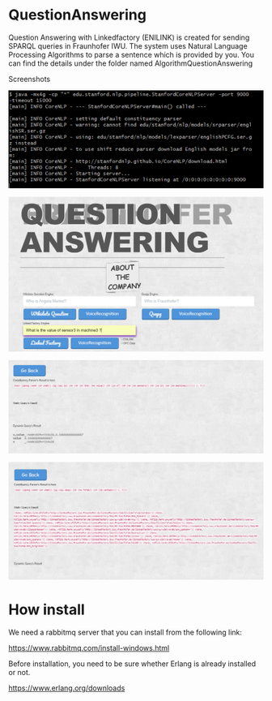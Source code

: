 # QuestionAnswering

Question Answering with Linkedfactory (ENILINK) is created for sending SPARQL queries in Fraunhofer IWU. 
The system uses Natural Language Processing Algorithms to parse a sentence which is provided by you. 
You can find the details under the folder named AlgorithmQuestionAnswering

Screenshots

![Stanford Core NLP](https://github.com/zointblackbriar/QuestionAnswering/blob/master/img/stanford_core_nlp.PNG)


![Question Answering Intro](https://github.com/zointblackbriar/QuestionAnswering/blob/master/img/Question_Answering_Intro.PNG)


![Question Answering Result](https://github.com/zointblackbriar/QuestionAnswering/blob/master/img/Question_Answering_Result.PNG)


![Question Answering Static Result](https://github.com/zointblackbriar/QuestionAnswering/blob/master/img/Question_Answering_Static_Result.PNG)


# How install

We need a rabbitmq server that you can install from the following link:

https://www.rabbitmq.com/install-windows.html

Before installation, you need to be sure whether Erlang is already installed or not.

https://www.erlang.org/downloads